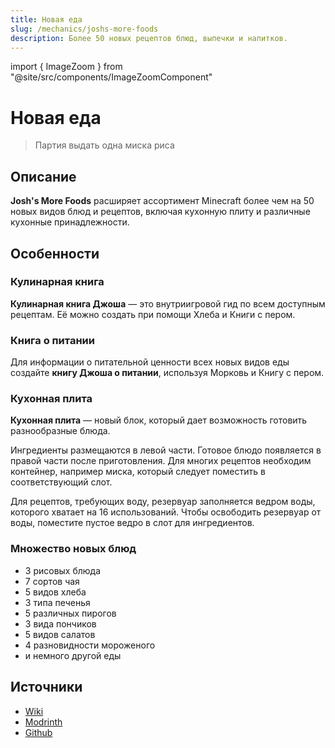 ```yaml
---
title: Новая еда
slug: /mechanics/joshs-more-foods
description: Более 50 новых рецептов блюд, выпечки и напитков.
---
```


import { ImageZoom } from "@site/src/components/ImageZoomComponent"

# Новая еда

<ImageZoom
  src="/img/mechanics/joshs-more-food/joshs-more-foods.png"
  alt="Joshs More Foods баннер"
/>

> Партия выдать одна миска риса

## Описание

**Josh's More Foods** расширяет ассортимент Minecraft более чем на 50 новых видов блюд и рецептов, включая кухонную плиту и различные кухонные принадлежности.

## Особенности

### Кулинарная книга

**Кулинарная книга Джоша** — это внутриигровой гид по всем доступным рецептам. Её можно создать при помощи Хлеба и Книги с пером.

<ImageZoom
  src="/img/mechanics/joshs-more-food/cookbook-craft.png"
  alt="Рецепт для создания кулинарной книги Джоша"
  description="Рецепт для создания кулинарной книги Джоша"
/>

### Книга о питании

Для информации о питательной ценности всех новых видов еды создайте **книгу Джоша о питании**, используя Морковь и Книгу с пером.

<ImageZoom
  src="/img/mechanics/joshs-more-food/nutritionbook-craft.png"
  alt="Рецепт для создания книги о питании"
  description="Рецепт для создания книги о питании"
/>

### Кухонная плита

**Кухонная плита** — новый блок, который дает возможность готовить разнообразные блюда.

<ImageZoom
  src="/img/mechanics/joshs-more-food/station-craft.png"
  alt="Рецепт для создания кухонной плиты"
  description="Рецепт для создания кухонной плиты"
/>

<ImageZoom
  src="/img/mechanics/joshs-more-food/cooking-station.png"
  alt="Интерфейс кухонной плиты"
  description="Интерфейс кухонной плиты"
/>

Ингредиенты размещаются в левой части. Готовое блюдо появляется в правой части после приготовления. Для многих рецептов необходим контейнер, например миска, который следует поместить в соответствующий слот.

Для рецептов, требующих воду, резервуар заполняется ведром воды, которого хватает на 16 использований. Чтобы освободить резервуар от воды, поместите пустое ведро в слот для ингредиентов.

### Множество новых блюд

- 3 рисовых блюда
- 7 сортов чая
- 5 видов хлеба
- 3 типа печенья
- 5 различных пирогов
- 3 вида пончиков
- 5 видов салатов
- 4 разновидности мороженого
- и немного другой еды

## Источники

- [Wiki](https://github.com/Joshcraft2002/joshs-more-foods/wiki)
- [Modrinth](https://modrinth.com/datapack/joshs-more-foods)
- [Github](https://github.com/Joshcraft2002/joshs-more-foods)